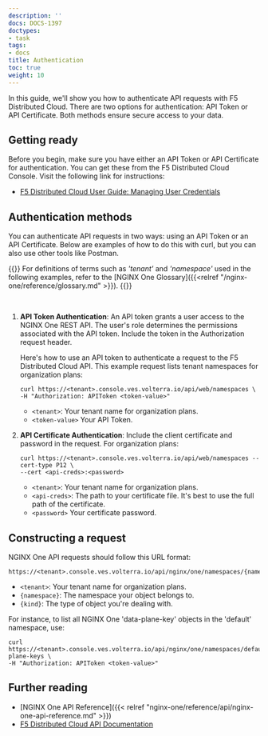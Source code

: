 ```yaml
---
description: ''
docs: DOCS-1397
doctypes:
- task
tags:
- docs
title: Authentication
toc: true
weight: 10
---
```


In this guide, we'll show you how to authenticate API requests with F5 Distributed Cloud. There are two options for authentication: API Token or API Certificate. Both methods ensure secure access to your data.

## Getting ready

Before you begin, make sure you have either an API Token or API Certificate for authentication. You can get these from the F5 Distributed Cloud Console. Visit the following link for instructions:

- [F5 Distributed Cloud User Guide: Managing User Credentials](https://docs.cloud.f5.com/docs/how-to/user-mgmt/credentials)

## Authentication methods

You can authenticate API requests in two ways: using an API Token or an API Certificate. Below are examples of how to do this with curl, but you can also use other tools like Postman.

{{<see-also>}}
For definitions of terms such as _'tenant'_ and _'namespace'_ used in the following examples, refer to the [NGINX One Glossary]({{<relref "/nginx-one/reference/glossary.md" >}}).
{{</see-also>}}

<br>

1. **API Token Authentication**: An API token grants a user access to the NGINX One REST API. The user's role determines the permissions associated with the API token. Include the token in the Authorization request header.

   Here's how to use an API token to authenticate a request to the F5 Distributed Cloud API. This example request lists tenant namespaces for organization plans:

   ```shell
   curl https://<tenant>.console.ves.volterra.io/api/web/namespaces \
   -H "Authorization: APIToken <token-value>"
   ```

   - `<tenant>`: Your tenant name for organization plans.
   - `<token-value>` Your API Token.

2. **API Certificate Authentication**: Include the client certificate and password in the request. For organization plans:

   ```shell
   curl https://<tenant>.console.ves.volterra.io/api/web/namespaces --cert-type P12 \
   --cert <api-creds>:<password>
   ```

   - `<tenant>`: Your tenant name for organization plans.
   - `<api-creds>`: The path to your certificate file. It's best to use the full path of the certificate.
   - `<password>` Your certificate password.

## Constructing a request

NGINX One API requests should follow this URL format:

```text
https://<tenant>.console.ves.volterra.io/api/nginx/one/namespaces/{namespace}/{kind}
```

- `<tenant>`: Your tenant name for organization plans.
- `{namespace}`: The namespace your object belongs to.
- `{kind}`: The type of object you're dealing with.

For instance, to list all NGINX One 'data-plane-key' objects in the 'default' namespace, use:

```shell
curl https://<tenant>.console.ves.volterra.io/api/nginx/one/namespaces/default/data-plane-keys \
-H "Authorization: APIToken <token-value>"
```


## Further reading

- [NGINX One API Reference]({{< relref "nginx-one/reference/api/nginx-one-api-reference.md" >}})
- [F5 Distributed Cloud API Documentation](https://docs.cloud.f5.com/docs/api)
